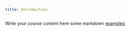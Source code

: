 ```yaml
---
title: Introduction
---
```


Write your course content here
some markdown [examples](https://course-in-a-box.p2pu.org/modules/content/markdown-and-media/)
